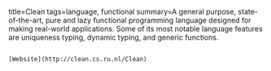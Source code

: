title=Clean
tags=language, functional
summary=A general purpose, state-of-the-art, pure and lazy functional programming language designed for making real-world applications. Some of its most notable language features are uniqueness typing, dynamic typing, and generic functions.
~~~~~~

[Website](http://clean.cs.ru.nl/Clean)

